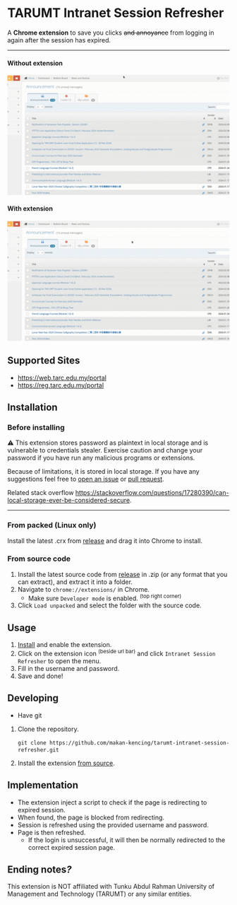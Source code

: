 TARUMT Intranet Session Refresher
=================================

A **Chrome extension** to save you clicks ~~and annoyance~~ from logging in again after the session has expired.

---

#### Without extension

![invalid_session.png](.github/.meta/without_extension.gif)

#### With extension

![What invalid session?](.github/.meta/with_extension.gif)

Supported Sites
---------------

- https://web.tarc.edu.my/portal
- https://reg.tarc.edu.my/portal

Installation
------------

### Before installing

⚠️ This extension stores password as plaintext in local storage and is vulnerable to credentials stealer. Exercise caution and change your password if you have run any malicious programs or extensions.

Because of limitations, it is stored in local storage. If you have any suggestions feel free to [open an issue](https://github.com/makan-kencing/tarumt-intranet-session-refresher/issues/new) or [pull request](https://github.com/makan-kencing/tarumt-intranet-session-refresher/compare).

Related stack overflow https://stackoverflow.com/questions/17280390/can-local-storage-ever-be-considered-secure.

---

### From packed (Linux only)

Install the latest .crx from [release](https://github.com/makan-kencing/tarumt-intranet-session-refresher/releases/latest) and drag it into Chrome to install.

### From source code

1. Install the latest source code from [release](https://github.com/makan-kencing/tarumt-intranet-session-refresher/releases/latest) in .zip (or any format that you can extract), and extract it into a folder.
2. Navigate to `chrome://extensions/` in Chrome.
   - Make sure `Developer mode` is enabled. <sup>(top right corner)</sup>
3. Click `Load unpacked` and select the folder with the source code.

Usage
-----

1. [Install](#installation) and enable the extension.
2. Click on the extension icon <sup>(beside url bar)</sup> and click `Intranet Session Refresher` to open the menu.
3. Fill in the username and password.
4. Save and done!

Developing
----------

- Have git

1. Clone the repository.
   ```shell
   git clone https://github.com/makan-kencing/tarumt-intranet-session-refresher.git
   ```
2. Install the extension [from source](#from-source-code).

Implementation
--------------

- The extension inject a script to check if the page is redirecting to expired session.
- When found, the page is blocked from redirecting.
- Session is refreshed using the provided username and password.
- Page is then refreshed.
  - If the login is unsuccessful, it will then be normally redirected to the correct expired session page.

Ending notes<i>?</i>
--------------------

This extension is NOT affiliated with Tunku Abdul Rahman University of Management and Technology (TARUMT) or any similar entities.
